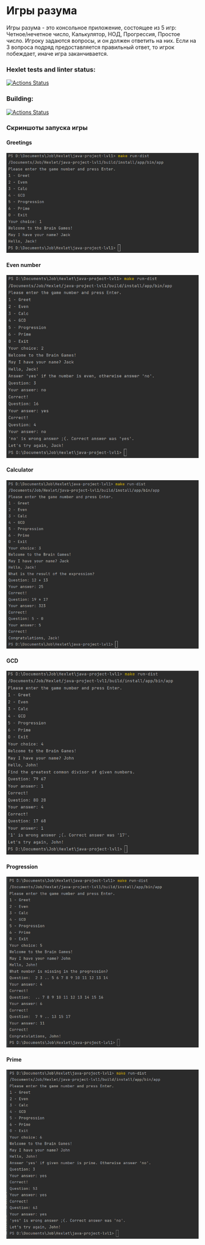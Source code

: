 # Игры разума

Игры разума - это консольное приложение, состоящее из 5 игр: Четное/нечетное число, Калькулятор, НОД, Прогрессия, Простое число. Игроку задаются вопросы, и он должен ответить на них. Если на 3 вопроса подряд предоставляется правильный ответ, то игрок побеждает, иначе игра заканчивается.

### Hexlet tests and linter status:
[![Actions Status](https://github.com/evgeny-alex/java-project-lvl1/workflows/hexlet-check/badge.svg)](https://github.com/evgeny-alex/java-project-lvl1/actions)

### Building:
[![Actions Status](https://github.com/evgeny-alex/java-project-lvl1/workflows/building/badge.svg)](https://github.com/evgeny-alex/java-project-lvl1/actions)


### Скриншоты запуска игры

#### Greetings
![](https://github.com/evgeny-alex/java-project-lvl1/raw/main/src/main/resources/Greeting.png)

#### Even number
![](https://github.com/evgeny-alex/java-project-lvl1/raw/main/src/main/resources/Even.png)

#### Calculator
![](https://github.com/evgeny-alex/java-project-lvl1/raw/main/src/main/resources/Calculator.png)

#### GCD
![](https://github.com/evgeny-alex/java-project-lvl1/raw/main/src/main/resources/GCD.png)

#### Progression
![](https://github.com/evgeny-alex/java-project-lvl1/raw/main/src/main/resources/Progression.png)

#### Prime
![](https://github.com/evgeny-alex/java-project-lvl1/raw/main/src/main/resources/Prime.png)